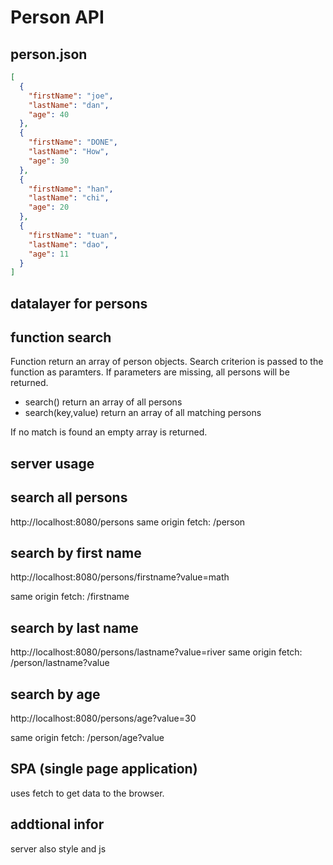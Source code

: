 # Person API

## person.json

```json
[
  {
    "firstName": "joe",
    "lastName": "dan",
    "age": 40
  },
  {
    "firstName": "DONE",
    "lastName": "How",
    "age": 30
  },
  {
    "firstName": "han",
    "lastName": "chi",
    "age": 20
  },
  {
    "firstName": "tuan",
    "lastName": "dao",
    "age": 11
  }
]
```

## datalayer for persons

## function **search**

Function return an array of person objects. Search criterion is passed to the function as paramters. If parameters are missing, all persons will be returned.

- search() return an array of all persons
- search(key,value) return an array of all matching persons

If no match is found an empty array is returned.

## server usage

## search all persons

http://localhost:8080/persons
same origin fetch: /person

## search by first name

http://localhost:8080/persons/firstname?value=math

same origin fetch: /firstname

## search by last name

http://localhost:8080/persons/lastname?value=river
same origin fetch: /person/lastname?value

## search by age

http://localhost:8080/persons/age?value=30

same origin fetch: /person/age?value


## SPA (single page application)

uses fetch to get data to the browser.

## addtional infor

server also style and js
